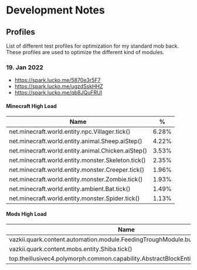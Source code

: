 # Development Notes

## Profiles

List of different test profiles for optimization for my standard mob back.
These profiles are used to optimize the different kind of modules.

### 19. Jan 2022

- <https://spark.lucko.me/5870e3r5F7>
- <https://spark.lucko.me/ugzdSskHHZ>
- <https://spark.lucko.me/qb8JQuFRUl>

#### Minecraft High Load

| Name                                               | %     |
| -------------------------------------------------- | ----- |
| net.minecraft.world.entity.npc.Villager.tick()     | 6.28% |
| net.minecraft.world.entity.animal.Sheep.aiStep()   | 4.22% |
| net.minecraft.world.entity.animal.Chicken.aiStep() | 3.53% |
| net.minecraft.world.entity.monster.Skeleton.tick() | 2.35% |
| net.minecraft.world.entity.monster.Creeper.tick()  | 1.96% |
| net.minecraft.world.entity.monster.Zombie.tick()   | 1.93% |
| net.minecraft.world.entity.ambient.Bat.tick()      | 1.49% |
| net.minecraft.world.entity.monster.Spider.tick()   | 1.13% |

#### Mods High Load

| Name                                                                               | %      |
| ---------------------------------------------------------------------------------- | ------ |
| vazkii.quark.content.automation.module.FeedingTroughModule.buildTroughSet()        | 13.07% |
| vazkii.quark.content.mobs.entity.Shiba.tick()                                      | 2.29%  |
| top.theillusivec4.polymorph.common.capability.AbstractBlockEntityRecipeData.tick() | 0.86%  |
